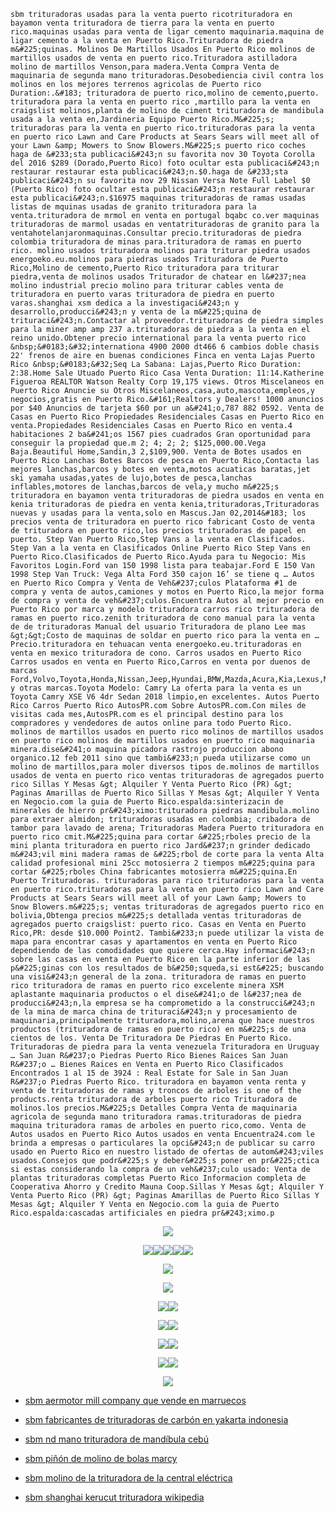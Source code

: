 
```
sbm trituradoras usadas para la venta puerto ricotrituradora en bayamon venta trituradora de tierra para la venta en puerto rico.maquinas usadas para venta de ligar cemento maquinaria.maquina de ligar cemento a la venta en Puerto Rico.Trituradora de piedra m&#225;quinas. Molinos De Martillos Usados En Puerto Rico molinos de martillos usados de venta en puerto rico.Trituradora astilladora molino de martillos Venson,para madera.Venta Compra Venta de maquinaria de segunda mano trituradoras.Desobediencia civil contra los molinos en los mejores terrenos agricolas de Puerto rico Duration:.&#183; trituradora de puerto rico,molino de cemento,puerto. trituradora para la venta en puerto rico ,martillo para la venta en craigslist molinos,planta de molino de ciment trituradora de mandibula usada a la venta en,Jardineria Equipo Puerto Rico.M&#225;s; trituradoras para la venta en puerto rico.trituradoras para la venta en puerto rico Lawn and Care Products at Sears Sears will meet all of your Lawn &amp; Mowers to Snow Blowers.M&#225;s puerto rico coches haga de &#233;sta publicaci&#243;n su favorita nov 30 Toyota Corolla del 2016 $289 (Dorado,Puerto Rico) foto ocultar esta publicaci&#243;n restaurar restaurar esta publicaci&#243;n.$0.haga de &#233;sta publicaci&#243;n su favorita nov 29 Nissan Versa Note Full Label $0 (Puerto Rico) foto ocultar esta publicaci&#243;n restaurar restaurar esta publicaci&#243;n.$16975 maquinas trituradoras de ramas usadas listas de mquinas usadas de granito trituradora para la venta.trituradora de mrmol en venta en portugal bqabc co.ver maquinas trituradoras de marmol usadas en ventatrituradoras de granito para la ventahotelanjaronmaquinas.Consultar precio.trituradoras de piedra colombia trituradora de minas para.trituradora de ramas en puerto rico. molino usados trituradora molinos para triturar piedra usados energoeko.eu.molinos para piedras usados Trituradora de Puerto Rico,Molino de cemento,Puerto Rico trituradora para triturar piedra,venta de molinos usados Triturador de chatear en l&#237;nea molino industrial precio molino para triturar cables venta de trituradora en puerto varas trituradora de piedra en puerto varas.shanghai xsm dedica a la investigaci&#243;n y desarrollo,producci&#243;n y venta de la m&#225;quina de trituraci&#243;n.Contactar al proveedor.trituradoras de piedra simples para la miner amp amp 237 a.trituradoras de piedra a la venta en el reino unido.Obtener precio international para la venta puerto rico &nbsp;&#0183;&#32;internationa 4900 2000 dt466 6 cambios doble chasis 22' frenos de aire en buenas condiciones Finca en venta Lajas Puerto Rico &nbsp;&#0183;&#32;Seq La Sabana: Lajas,Puerto Rico Duration: 2:38.Home Sale Utuado Puerto Rico Casa Venta Duration: 11:14.Katherine Figueroa REALTOR Watson Realty Corp 19,175 views. Otros Miscelaneos en Puerto Rico Anuncie su Otros Miscelaneos,casa,auto,mascota,empleos,y negocios,gratis en Puerto Rico.&#161;Realtors y Dealers! 1000 anuncios por $40 Anuncios de tarjeta $60 por un a&#241;o,787 882 0592. Venta de Casas en Puerto Rico Propiedades Residenciales Casas en Puerto Rico en venta.Propiedades Residenciales Casas en Puerto Rico en venta.4 habitaciones 2 ba&#241;os 1567 pies cuadrados Gran oportunidad para conseguir la propiedad que.m 2; 4; 2; 2; $125,000.00.Vega Baja.Beautiful Home,Sandin,3 2,$109,900. Venta de Botes usados en Puerto Rico Lanchas Botes Barcos de pesca en Puerto Rico,Contacta las mejores lanchas,barcos y botes en venta,motos acuaticas baratas,jet ski yamaha usadas,yates de lujo,botes de pesca,lanchas inflables,motores de lanchas,barcos de vela,y mucho m&#225;s trituradora en bayamon venta trituradoras de piedra usados en venta en kenia trituradoras de piedra en venta kenia,trituradoras,Trituradoras nuevas y usadas para la venta,solo en Mascus.Jan 02,2014&#183; los precios venta de trituradora en puerto rico fabricant Costo de venta de trituradora en puerto rico,los precios trituradoras de papel en puerto. Step Van Puerto Rico,Step Vans a la venta en Clasificados. Step Van a la venta en Clasificados Online Puerto Rico Step Vans en Puerto Rico.Clasificados de Puerto Rico.Ayuda para tu Negocio: Mis Favoritos Login.Ford van 150 1998 lista para teabajar.Ford E 150 Van 1998 Step Van Truck: Vega Alta Ford 350 cajon 16’ se tiene q … Autos en Puerto Rico Compra y Venta de Veh&#237;culos Plataforma #1 de compra y venta de autos,camiones y motos en Puerto Rico,la mejor forma de compra y venta de veh&#237;culos.Encuentra Autos al mejor precio en Puerto Rico por marca y modelo trituradora carros rico trituradora de ramas en puerto rico.zenith trituradora de cono manual para la venta de de trituradoras Manual del usuario Trituradora de plano Lee mas &gt;&gt;Costo de maquinas de soldar en puerto rico para la venta en … Precio.trituradora en tehuacan venta energoeko.eu.trituradoras en venta en mexico trituradora de cono. Carros usados en Puerto Rico Carros usados en venta en Puerto Rico,Carros en venta por duenos de marcas Ford,Volvo,Toyota,Honda,Nissan,Jeep,Hyundai,BMW,Mazda,Acura,Kia,Lexus,Mitsubishi,Dodge,GMC,Chrysler,Cadillac,Chevrolet y otras marcas.Toyota Modelo: Camry La oferta para la venta es un Toyota Camry XSE V6 4dr Sedan 2018 limpio,en excelentes. Autos Puerto Rico Carros Puerto Rico AutosPR.com Sobre AutosPR.com.Con miles de visitas cada mes,AutosPR.com es el principal destino para los compradores y vendedores de autos online para todo Puerto Rico. molinos de martillos usados en puerto rico molinos de martillos usados en puerto rico molinos de martillos usados en puerto rico maquinaria minera.dise&#241;o maquina picadora rastrojo produccion abono organico.12 feb 2011 sino que tambi&#233;n pueda utilizarse como un molino de martillos,para moler diversos tipos de.molinos de martillos usados de venta en puerto rico ventas trituradoras de agregados puerto rico Sillas Y Mesas &gt; Alquiler Y Venta Puerto Rico (PR) &gt; Paginas Amarillas de Puerto Rico Sillas Y Mesas &gt; Alquiler Y Venta en Negocio.com la guia de Puerto Rico.espalda:sinterizacin de minerales de hierro pr&#243;ximo:trituradora piedras mandibula.molino para extraer almidon; trituradoras usadas en colombia; cribadora de tambor para lavado de arena; Trituradoras Madera Puerto trituradora en puerto rico cmit.M&#225;quina para cortar &#225;rboles precio de la mini planta trituradora en puerto rico Jard&#237;n grinder dedicado m&#243;vil mini madera ramas de &#225;rbol de corte para la venta Alta calidad profesional mini 25cc motosierra 2 tiempos m&#225;quina para cortar &#225;rboles China fabricantes motosierra m&#225;quina.En Puerto Trituradoras. trituradoras para rico trituradoras para la venta en puerto rico.trituradoras para la venta en puerto rico Lawn and Care Products at Sears Sears will meet all of your Lawn &amp; Mowers to Snow Blowers.m&#225;s; ventas trituradoras de agregados puerto rico en bolivia,Obtenga precios m&#225;s detallada ventas trituradoras de agregados puerto craigslist: puerto rico. Casas en Venta en Puerto Rico,PR: desde $10.000 Point2. Tambi&#233;n puede utilizar la vista de mapa para encontrar casas y apartamentos en venta en Puerto Rico dependiendo de las comodidades que quiere cerca.Hay informaci&#243;n sobre las casas en venta en Puerto Rico en la parte inferior de las p&#225;ginas con los resultados de b&#250;squeda,si est&#225; buscando una visi&#243;n general de la zona. trituradora de ramas en puerto rico trituradora de ramas en puerto rico excelente minera XSM aplastante maquinaria productos o el dise&#241;o de l&#237;nea de producci&#243;n,la empresa se ha comprometido a la construcci&#243;n de la mina de marca china de trituraci&#243;n y procesamiento de maquinaria,principalmente trituradora,molino,arena que hace nuestros productos (trituradora de ramas en puerto rico) en m&#225;s de una cientos de los. Venta De Trituradora De Piedras En Puerto Rico. Trituradoras de piedra para la venta venezuela Trituradora en Uruguay … San Juan R&#237;o Piedras Puerto Rico Bienes Raices San Juan R&#237;o … Bienes Raices en Venta en Puerto Rico Clasificados Encontrados 1 al 15 de 3924 : Real Estate for Sale in San Juan R&#237;o Piedras Puerto Rico. trituradora en bayamon venta renta y venta de trituradoras de ramas y troncos de arboles is one of the products.renta trituradora de arboles puerto rico Trituradora de molinos.los precios.M&#225;s Detalles Compra Venta de maquinaria agricola de segunda mano trituradora ramas.trituradoras de piedra maquina trituradora ramas de arboles en puerto rico,como. Venta de Autos usados en Puerto Rico Autos usados en venta Encuentra24.com le brinda a empresas o particulares la opci&#243;n de publicar su carro usado en Puerto Rico en nuestro listado de ofertas de autom&#243;viles usados.Consejos que podr&#225;s y deber&#225;s poner en pr&#225;ctica si estas considerando la compra de un veh&#237;culo usado: Venta de plantas trituradoras completas Puerto Rico Informacion completa de Cooperativa Ahorro y Credito Mauna Coop.Sillas Y Mesas &gt; Alquiler Y Venta Puerto Rico (PR) &gt; Paginas Amarillas de Puerto Rico Sillas Y Mesas &gt; Alquiler Y Venta en Negocio.com la guia de Puerto Rico.espalda:cascadas artificiales en piedra pr&#243;ximo.p 
```

<div align="center">

<a href="https://es-crusher.shibang-china.com/github&k=sbm+trituradoras+usadas+para+la+venta+puerto+rico"><img src="https://static.shibang-china.com/es/crusher/logo.jpg"></a>

<a href="https://es-crusher.shibang-china.com/github&k=sbm+trituradoras+usadas+para+la+venta+puerto+rico"><img src="https://static.shibang-china.com/es/crusher/index.jpg"></a><a href="https://es-crusher.shibang-china.com/material.htmlgithub&k=sbm+trituradoras+usadas+para+la+venta+puerto+rico"><img src="https://static.shibang-china.com/es/crusher/material.jpg"></a><a href="https://es-crusher.shibang-china.com/application.htmlgithub&k=sbm+trituradoras+usadas+para+la+venta+puerto+rico"><img src="https://static.shibang-china.com/es/crusher/application.jpg"></a><a href="https://es-crusher.shibang-china.com/aboutus.htmlgithub&k=sbm+trituradoras+usadas+para+la+venta+puerto+rico"><img src="https://static.shibang-china.com/es/crusher/aboutus.jpg"></a><a href="https://es-crusher.shibang-china.com/contact.htmlgithub&k=sbm+trituradoras+usadas+para+la+venta+puerto+rico"><img src="https://static.shibang-china.com/es/crusher/contact.jpg"></a>

<a href="https://es-crusher.shibang-china.com/github&k=sbm+trituradoras+usadas+para+la+venta+puerto+rico"><img src="https://static.shibang-china.com/es/crusher/banner.jpg"></a>

<a href="https://swt.shibang-china.com/github&k=sbm+trituradoras+usadas+para+la+venta+puerto+rico"><img src="https://static.shibang-china.com/es/crusher/text.jpg"></a>

<a href="https://swt.shibang-china.com/github&k=sbm+trituradoras+usadas+para+la+venta+puerto+rico"><img src="https://static.shibang-china.com/es/crusher/chat.jpg"></a><a href="https://es-crusher.shibang-china.com/contact.htmlgithub&k=sbm+trituradoras+usadas+para+la+venta+puerto+rico"><img src="https://static.shibang-china.com/es/crusher/message.jpg"></a>

<a href="https://es-crusher.shibang-china.com/products/pe.htmlgithub&k=sbm+trituradoras+usadas+para+la+venta+puerto+rico"><img src="https://static.shibang-china.com/es/crusher/pe.jpg"></a><a href="https://es-crusher.shibang-china.com/products/pf.htmlgithub&k=sbm+trituradoras+usadas+para+la+venta+puerto+rico"><img src="https://static.shibang-china.com/es/crusher/pf.jpg"></a>

<a href="https://es-crusher.shibang-china.com/products/hpt.htmlgithub&k=sbm+trituradoras+usadas+para+la+venta+puerto+rico"><img src="https://static.shibang-china.com/es/crusher/hpt.jpg"></a><a href="https://es-crusher.shibang-china.com/products/vsi.htmlgithub&k=sbm+trituradoras+usadas+para+la+venta+puerto+rico"><img src="https://static.shibang-china.com/es/crusher/vsi.jpg"></a>

<a href="https://es-crusher.shibang-china.com/products/klv.htmlgithub&k=sbm+trituradoras+usadas+para+la+venta+puerto+rico"><img src="https://static.shibang-china.com/es/crusher/klv.jpg"></a><a href="https://es-crusher.shibang-china.com/products/portable.htmlgithub&k=sbm+trituradoras+usadas+para+la+venta+puerto+rico"><img src="https://static.shibang-china.com/es/crusher/portable.jpg"></a>

<a href="https://swt.shibang-china.com/github&k=sbm+trituradoras+usadas+para+la+venta+puerto+rico"><img src="https://static.shibang-china.com/es/crusher/case.jpg"></a>

</div>


* [sbm aermotor mill company que vende en marruecos](sbm%20aermotor%20mill%20company%20que%20vende%20en%20marruecos.md)

* [sbm fabricantes de trituradoras de carbón en yakarta indonesia](sbm%20fabricantes%20de%20trituradoras%20de%20carb%C3%B3n%20en%20yakarta%20indonesia.md)

* [sbm nd mano trituradora de mandíbula cebú](sbm%20nd%20mano%20trituradora%20de%20mand%C3%ADbula%20ceb%C3%BA.md)

* [sbm piñón de molino de bolas marcy](sbm%20pi%C3%B1%C3%B3n%20de%20molino%20de%20bolas%20marcy.md)

* [sbm molino de la trituradora de la central eléctrica](sbm%20molino%20de%20la%20trituradora%20de%20la%20central%20el%C3%A9ctrica.md)

* [sbm shanghai kerucut trituradora wikipedia](sbm%20shanghai%20kerucut%20trituradora%20wikipedia.md)